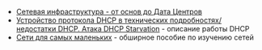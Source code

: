 - [Сетевая инфраструктура - от основ до Дата Центров](https://amarchenko.dev/translate/2023-10-02-network/)
- [Устройство протокола DHCP в технических подробностях/недостатки DHCP. Атака DHCP Starvation](https://habr.com/ru/articles/825016/) - описание работы DHCP
- [Сети для самых маленьких](https://linkmeup.gitbook.io/sdsm) - обширное пособие по изучению сетей
